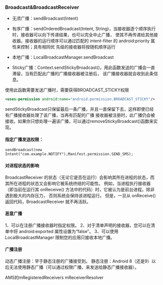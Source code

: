 ### Broadcast&BroadcastReceiver

- 无须广播：sendBroadcast(Intent)

- 有序广播：sendOrderedBroadcast(Intent, String)，当接收器逐个顺序执行时，接收器可以向下传递结果，也可以完全中止广播，
使其不再传递给其他接收器。接收器的运行顺序可以通过匹配的 intent-filter 的 android:priority 属性来控制；具有相同优
先级的接收器将按随机顺序运行

- 本地广播：LocalBroadcastManager.sendBroadcast

- Sticky广播：Context.sendStickyBroadcast()，用此函数发送的广播会一直滞留，当有匹配此广播的广播接收器被注册后，
该广播接收器就会收到此条信息。

使用此函数需要发送广播时，需要获得BROADCAST_STICKY权限
```xml
<uses-permission android:name="android.permission.BROADCAST_STICKY"/>
```
sendStickyBroadcast只保留最后一条广播，并且一直保留下去，这样即使已经有广播接收器处理了该广播，当再有匹配的广播
接收器被注册时，此广播仍会被接收。如果你只想处理一遍该广播，可以通过removeStickyBroadcast()函数来实现。



#### 指定广播发送权限： 

`sendBroadcast(new Intent("com.example.NOTIFY"),Manifest.permission.SEND_SMS);`

#### 对进程状态的影响

BroadcastReceiver 的状态（无论它是否在运行）会影响其所在进程的状态，而其所在进程的状态又会影响它被系统终结的可能性。
例如，当进程执行接收器（即当前在运行其 onReceive() 方法中的代码）时，它被认为是前台进程。除非遇到极大的内存压力，
否则系统会保持该进程运行。
但是，一旦从 onReceive() 返回代码，BroadcastReceiver 就不再活跃。

#### 恶意广播

1、可以在注册广播接收器时指定权限。
2、对于清单声明的接收器，您可以在清单中将 android:exported 属性设置为“false”。
3、可以使用 LocalBroadcastManager 限制您的应用只接收本地广播。

#### 广播注册
动态广播注册：早于静态注册的广播接受到。
静态注册：Android 8（还是9）以后无法使用静态广播（可以通过权限广播，来发送给静态广播接收器）。

AMS的mRegisteredReceivers
mReceiverResolver